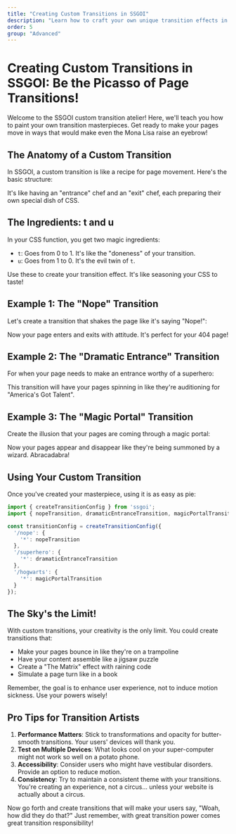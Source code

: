 ```yaml
---
title: "Creating Custom Transitions in SSGOI"
description: "Learn how to craft your own unique transition effects in SSGOI for truly personalized page transitions"
order: 5
group: "Advanced"
---
```


# Creating Custom Transitions in SSGOI: Be the Picasso of Page Transitions!

Welcome to the SSGOI custom transition atelier! Here, we'll teach you how to paint your own transition masterpieces. Get ready to make your pages move in ways that would make even the Mona Lisa raise an eyebrow!

## The Anatomy of a Custom Transition

In SSGOI, a custom transition is like a recipe for page movement. Here's the basic structure:

<!-- ```javascript
const myAwesomeTransition = {
  in: (node, params) => ({
    duration: 300,
    css: (t, u) => `/* Your CSS magic here */`
  }),
  out: (node, params) => ({
    duration: 300,
    css: (t, u) => `/* More CSS wizardry */`
  })
};
``` -->

It's like having an "entrance" chef and an "exit" chef, each preparing their own special dish of CSS.

## The Ingredients: t and u

In your CSS function, you get two magic ingredients:

- `t`: Goes from 0 to 1. It's like the "doneness" of your transition.
- `u`: Goes from 1 to 0. It's the evil twin of `t`.

Use these to create your transition effect. It's like seasoning your CSS to taste!

## Example 1: The "Nope" Transition

Let's create a transition that shakes the page like it's saying "Nope!":

<!-- ```javascript
const nopeTransition = {
  in: (node, params) => ({
    duration: 300,
    css: (t) => `
      transform: translate(${Math.sin(t * 10) * 10}px, 0);
      opacity: ${t};
    `
  }),
  out: (node, params) => ({
    duration: 300,
    css: (t, u) => `
      transform: translate(${Math.sin(u * 10) * 10}px, 0);
      opacity: ${u};
    `
  })
};
``` -->

Now your page enters and exits with attitude. It's perfect for your 404 page!

## Example 2: The "Dramatic Entrance" Transition

For when your page needs to make an entrance worthy of a superhero:

<!-- ```javascript
const dramaticEntranceTransition = {
  in: (node, params) => ({
    duration: 1000,
    css: (t) => `
      transform: scale(${t}) rotate(${360 * t}deg);
      opacity: ${t};
    `
  }),
  out: (node, params) => ({
    duration: 300,
    css: (t, u) => `
      transform: scale(${u});
      opacity: ${u};
    `
  })
};
``` -->

This transition will have your pages spinning in like they're auditioning for "America's Got Talent".

## Example 3: The "Magic Portal" Transition

Create the illusion that your pages are coming through a magic portal:

<!-- ```javascript
const magicPortalTransition = {
  in: (node, params) => ({
    duration: 600,
    css: (t) => `
      clip-path: circle(${t * 100}% at center);
      opacity: ${t};
    `
  }),
  out: (node, params) => ({
    duration: 600,
    css: (t, u) => `
      clip-path: circle(${u * 100}% at center);
      opacity: ${u};
    `
  })
};
``` -->

Now your pages appear and disappear like they're being summoned by a wizard. Abracadabra!

## Using Your Custom Transition

Once you've created your masterpiece, using it is as easy as pie:

```javascript
import { createTransitionConfig } from 'ssgoi';
import { nopeTransition, dramaticEntranceTransition, magicPortalTransition } from './myCustomTransitions';

const transitionConfig = createTransitionConfig({
  '/nope': {
    '*': nopeTransition
  },
  '/superhero': {
    '*': dramaticEntranceTransition
  },
  '/hogwarts': {
    '*': magicPortalTransition
  }
});
```

## The Sky's the Limit!

With custom transitions, your creativity is the only limit. You could create transitions that:

- Make your pages bounce in like they're on a trampoline
- Have your content assemble like a jigsaw puzzle
- Create a "The Matrix" effect with raining code
- Simulate a page turn like in a book

Remember, the goal is to enhance user experience, not to induce motion sickness. Use your powers wisely!

## Pro Tips for Transition Artists

1. **Performance Matters**: Stick to transformations and opacity for butter-smooth transitions. Your users' devices will thank you.
2. **Test on Multiple Devices**: What looks cool on your super-computer might not work so well on a potato phone.
3. **Accessibility**: Consider users who might have vestibular disorders. Provide an option to reduce motion.
4. **Consistency**: Try to maintain a consistent theme with your transitions. You're creating an experience, not a circus... unless your website is actually about a circus.

Now go forth and create transitions that will make your users say, "Woah, how did they do that?" Just remember, with great transition power comes great transition responsibility!
